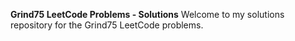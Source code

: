 **Grind75 LeetCode Problems - Solutions**
Welcome to my solutions repository for the Grind75 LeetCode problems. 

